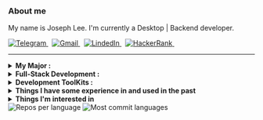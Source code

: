 ### About me
My name is Joseph Lee.
I'm currently a Desktop | Backend developer.
<p align="left">
  <a href="#" target="_blank">
    <picture>
      <source media="(prefers-color-scheme: dark)" srcset="https://img.shields.io/badge/telegram-2e3440.svg?&style=for-the-badge&logo=telegram">
      <source media="(prefers-color-scheme: light)"srcset="https://img.shields.io/badge/telegram-eceff4.svg?&style=for-the-badge&logo=telegram">
      <img alt="Telegram" src="https://img.shields.io/badge/telegram-eceff4.svg?&style=for-the-badge&logo=telegram">
    </picture>
  </a>&nbsp;
  <a href="mailto:wizard.man0308@gmail.com">
    <picture>
      <source media="(prefers-color-scheme: dark)" srcset="https://img.shields.io/badge/gmail-2e3440.svg?&style=for-the-badge&logo=gmail&logoColor=D14836">
      <source media="(prefers-color-scheme: light)"srcset="https://img.shields.io/badge/gmail-eceff4.svg?&style=for-the-badge&logo=gmail&logoColor=D14836">
      <img alt="Gmail" src="https://img.shields.io/badge/gmail-eceff4.svg?&style=for-the-badge&logo=gmail&logoColor=D14836">
    </picture>
  </a>&nbsp;
  <a href="#" target="_blank">
    <picture>
      <source media="(prefers-color-scheme: dark)" srcset="https://img.shields.io/badge/linkedin-2e3440.svg?&style=for-the-badge&logo=linkedin&logoColor=0A66C2">
      <source media="(prefers-color-scheme: light)"srcset="https://img.shields.io/badge/linkedin-eceff4.svg?&style=for-the-badge&logo=linkedin&logoColor=0A66C2">
      <img alt="LindedIn" src="https://img.shields.io/badge/linkedin-eceff4.svg?&style=for-the-badge&logo=linkedin&logoColor=0A66C2">
    </picture>
  </a>&nbsp;
  <a href="https://www.hackerrank.com/wizard_man0308?hr_r=1" target="_blank">
    <picture>
      <source media="(prefers-color-scheme: dark)" srcset="https://img.shields.io/badge/HackerRank-2e3440.svg?&style=for-the-badge&logo=hackerrank&logoColor=2fc966">
      <source media="(prefers-color-scheme: light)"srcset="https://img.shields.io/badge/HackerRank-eceff4.svg?&style=for-the-badge&logo=hackerrank&logoColor=2fc966">
      <img alt="HackerRank" src="https://img.shields.io/badge/HackerRank-eceff4.svg?&style=for-the-badge&logo=hackerrank&logoColor=2fc966">
    </picture>
  </a>&nbsp;
</p>
<hr/>
<details>
  <summary><b>My Major :</b></summary>
  <br/>
  <picture>
    <source media="(prefers-color-scheme: dark)" srcset="https://img.shields.io/badge/Python-2e3440.svg?&logo=python&logoColor=4382b4">
    <source media="(prefers-color-scheme: light)"srcset="https://img.shields.io/badge/Python-eceff4.svg?&logo=python&logoColor=4382b4">
    <img alt="Python" src="https://img.shields.io/badge/Python-2e3440.svg?&logo=python&logoColor=4382b4">
  </picture>
  <picture>
    <source media="(prefers-color-scheme: dark)" srcset="https://img.shields.io/badge/CSharp-2e3440.svg?&logo=csharp&logoColor=239120">
    <source media="(prefers-color-scheme: light)"srcset="https://img.shields.io/badge/CSharp-eceff4.svg?&logo=csharp&logoColor=239120">
    <img alt="CSharp" src="https://img.shields.io/badge/CSharp-2e3440.svg?&logo=csharp&logoColor=239120">
  </picture>
  <picture>
    <source media="(prefers-color-scheme: dark)" srcset="https://img.shields.io/badge/C-2e3440.svg?&logo=c&logoColor=00599C">
    <source media="(prefers-color-scheme: light)"srcset="https://img.shields.io/badge/C-eceff4.svg?&logo=c&logoColor=00599C">
    <img alt="C" src="https://img.shields.io/badge/C-2e3440.svg?&logo=c&logoColor=00599C">
  </picture>
  <picture>
    <source media="(prefers-color-scheme: dark)" srcset="https://img.shields.io/badge/C++-2e3440.svg?&logo=c%2B%2B&logoColor=00599C">
    <source media="(prefers-color-scheme: light)"srcset="https://img.shields.io/badge/C++-eceff4.svg?&logo=c%2B%2Bs&logoColor=00599C">
    <img alt="C++" src="https://img.shields.io/badge/C++-2e3440.svg?&logo=c%2B%2B&logoColor=00599C">
  </picture>
  <picture>
    <source media="(prefers-color-scheme: dark)" srcset="https://img.shields.io/badge/TypeScript-2e3440.svg?&logo=typescript&logoColor=3278c7">
    <source media="(prefers-color-scheme: light)"srcset="https://img.shields.io/badge/TypeScript-eceff4.svg?&logo=typescript&logoColor=3278c7">
    <img alt="TypeScript" src="https://img.shields.io/badge/TypeScript-2e3440.svg?&logo=typescript&logoColor=3278c7">
  </picture>
  <picture>
    <source media="(prefers-color-scheme: dark)" srcset="https://img.shields.io/badge/JavaScript-2e3440.svg?&logo=javascript&logoColor=F7DF1E">
    <source media="(prefers-color-scheme: light)"srcset="https://img.shields.io/badge/JavaScript-eceff4.svg?&logo=javascript&logoColor=F7DF1E">
    <img alt="JavaScript" src="https://img.shields.io/badge/JavaScript-2e3440.svg?&logo=javascript&logoColor=F7DF1E">
  </picture>
  <picture>
    <source media="(prefers-color-scheme: dark)" srcset="https://img.shields.io/badge/PHP-2e3440.svg?&logo=php&logoColor=777BB4">
    <source media="(prefers-color-scheme: light)"srcset="https://img.shields.io/badge/PHP-eceff4.svg?&logo=php&logoColor=777BB4">
    <img alt="PHP" src="https://img.shields.io/badge/PHP-eceff4.svg?&logo=php&logoColor=777BB4">
  </picture>
</details>
<details>
  <summary><b>Full-Stack Development :</b></summary>
  <br/>
  <picture>
    <source media="(prefers-color-scheme: dark)" srcset="https://img.shields.io/badge/React-2e3440.svg?&logo=react&logoColor=4995ab">
    <source media="(prefers-color-scheme: light)"srcset="https://img.shields.io/badge/React-eceff4.svg?&logo=react&logoColor=4995ab">
    <img alt="React" src="https://img.shields.io/badge/React-eceff4.svg?&logo=react&logoColor=4995ab">
  </picture>
  <picture>
    <source media="(prefers-color-scheme: dark)" srcset="https://img.shields.io/badge/React%20Native-2e3440.svg?&logo=react&logoColor=61DAFB">
    <source media="(prefers-color-scheme: light)"srcset="https://img.shields.io/badge/React%20Native-eceff4.svg?&logo=react&logoColor=61DAFB">
    <img alt="React%20Native" src="https://img.shields.io/badge/React%20Native-eceff4.svg?&logo=reactnative&logoColor=61DAFB">
  </picture>
  <picture>
    <source media="(prefers-color-scheme: dark)" srcset="https://img.shields.io/badge/Vue-2e3440.svg?&logo=vue.js&logoColor=4FC08D">
    <source media="(prefers-color-scheme: light)"srcset="https://img.shields.io/badge/Vue-eceff4.svg?&logo=vue.js&logoColor=4FC08D">
    <img alt="Vue" src="https://img.shields.io/badge/Vue-eceff4.svg?&logo=vue.js&logoColor=4FC08D">
  </picture>
  <br/>
  <picture>
    <source media="(prefers-color-scheme: dark)" srcset="https://img.shields.io/badge/Django-2e3440.svg?&logo=django&logoColor=092E20">
    <source media="(prefers-color-scheme: light)"srcset="https://img.shields.io/badge/Django-eceff4.svg?&logo=django&logoColor=092E20">
    <img alt="Django" src="https://img.shields.io/badge/Django-eceff4.svg?&logo=django&logoColor=092E20">
  </picture>
  <picture>
    <source media="(prefers-color-scheme: dark)" srcset="https://img.shields.io/badge/.NET-2e3440.svg?&logo=.net&logoColor=5C2D91">
    <source media="(prefers-color-scheme: light)"srcset="https://img.shields.io/badge/.NET-eceff4.svg?&logo=.net&logoColor=5C2D91">
    <img alt=".NET" src="https://img.shields.io/badge/.NET-eceff4.svg?&logo=.net&logoColor=5C2D91">
  </picture>
  <picture>
    <source media="(prefers-color-scheme: dark)" srcset="https://img.shields.io/badge/Node.js-2e3440.svg?&logo=node.js&logoColor=43853D">
    <source media="(prefers-color-scheme: light)"srcset="https://img.shields.io/badge/Node.js-eceff4.svg?&logo=node.js&logoColor=43853D">
    <img alt="Node.js" src="https://img.shields.io/badge/Node.js-eceff4.svg?&logo=node.js&logoColor=43853D">
  </picture>
  <picture>
    <source media="(prefers-color-scheme: dark)" srcset="https://img.shields.io/badge/Express.js-2e3440.svg?&logo=express.js&logoColor=white">
    <source media="(prefers-color-scheme: light)"srcset="https://img.shields.io/badge/Express.js-eceff4.svg?&logo=express.js&logoColor=black">
    <img alt="Express.js" src="https://img.shields.io/badge/Express.js-eceff4.svg?&logo=express.js&logoColor=white">
  </picture>
  <picture>
    <source media="(prefers-color-scheme: dark)" srcset="https://img.shields.io/badge/Laravel-2e3440.svg?&logo=laravel&logoColor=FF2D20">
    <source media="(prefers-color-scheme: light)"srcset="https://img.shields.io/badge/Laravel-eceff4.svg?&logo=laravel&logoColor=FF2D20">
    <img alt="Laravel" src="https://img.shields.io/badge/Laravel-eceff4.svg?&logo=laravel&logoColor=FF2D20">
  </picture>
  <br/>
  <picture>
    <source media="(prefers-color-scheme: dark)" srcset="https://img.shields.io/badge/MySQL-2e3440.svg?&logo=mysql&logoColor=00000F">
    <source media="(prefers-color-scheme: light)"srcset="https://img.shields.io/badge/MySQL-eceff4.svg?&logo=mysql&logoColor=00000F">
    <img alt="MySQL" src="https://img.shields.io/badge/MySQL-eceff4.svg?&logo=mysql&logoColor=00000F">
  </picture>
  <picture>
    <source media="(prefers-color-scheme: dark)" srcset="https://img.shields.io/badge/PostgreSQL-2e3440.svg?&logo=postgresql&logoColor=316192">
    <source media="(prefers-color-scheme: light)"srcset="https://img.shields.io/badge/PostgreSQL-eceff4.svg?&logo=postgresql&logoColor=316192">
    <img alt="PostgreSQL" src="https://img.shields.io/badge/PostgreSQL-eceff4.svg?&logo=postgresql&logoColor=316192">
  </picture>
  <picture>
    <source media="(prefers-color-scheme: dark)" srcset="https://img.shields.io/badge/SQLite-2e3440.svg?&logo=sqlite&logoColor=07405E">
    <source media="(prefers-color-scheme: light)"srcset="https://img.shields.io/badge/SQLite-eceff4.svg?&logo=sqlite&logoColor=07405E">
    <img alt="SQLite" src="https://img.shields.io/badge/SQLite-eceff4.svg?&logo=sqlite&logoColor=07405E">
  </picture>
  <picture>
    <source media="(prefers-color-scheme: dark)" srcset="https://img.shields.io/badge/MongoDB-2e3440.svg?&logo=mongodb&logoColor=4EA94B">
    <source media="(prefers-color-scheme: light)"srcset="https://img.shields.io/badge/MongoDB-eceff4.svg?&logo=mongodb&logoColor=4EA94B">
    <img alt="MongoDB" src="https://img.shields.io/badge/MongoDB-eceff4.svg?&logo=mongodb&logoColor=4EA94B">
  </picture>
  <br/>
  <picture>
    <source media="(prefers-color-scheme: dark)" srcset="https://img.shields.io/badge/Docker-2e3440.svg?&logo=docker&logoColor=2496ED">
    <source media="(prefers-color-scheme: light)"srcset="https://img.shields.io/badge/Docker-eceff4.svg?&logo=docker&logoColor=2496ED">
    <img alt="Docker" src="https://img.shields.io/badge/Docker-eceff4.svg?&logo=docker&logoColor=2496ED">
  </picture>
  <picture>
    <source media="(prefers-color-scheme: dark)" srcset="https://img.shields.io/badge/Amazon%20AWS-2e3440.svg?&logo=amazon-aws&logoColor=FF9900">
    <source media="(prefers-color-scheme: light)"srcset="https://img.shields.io/badge/Amazon%20AWS-eceff4.svg?&logo=amazon-aws&logoColor=FF9900">
    <img alt="AWS" src="https://img.shields.io/badge/Amazon%20AWS-eceff4.svg?&logo=amazon-aws&logoColor=FF9900">
  </picture>
  <picture>
    <source media="(prefers-color-scheme: dark)" srcset="https://img.shields.io/badge/Firebase-2e3440.svg?&logo=firebase&logoColor=FFCA28">
    <source media="(prefers-color-scheme: light)"srcset="https://img.shields.io/badge/Firebase-eceff4.svg?&logo=firebase&logoColor=FFCA28">
    <img alt="Firebase" src="https://img.shields.io/badge/Firebase-eceff4.svg?&logo=firebase&logoColor=FFCA28">
  </picture>
</details>
<details>
  <summary><b>Development ToolKits :</b></summary>
  <br/>
  <picture>
    <source media="(prefers-color-scheme: dark)" srcset="https://img.shields.io/badge/VS%20Code-2e3440.svg?&logo=visual-studio-code&logoColor=007ACC">
    <source media="(prefers-color-scheme: light)"srcset="https://img.shields.io/badge/VS%20Code-eceff4.svg?&logo=visual-studio-code&logoColor=007ACC">
    <img alt="VSCode" src="https://img.shields.io/badge/VS%20Code-eceff4.svg?&logo=visual-studio-code&logoColor=007ACC">
  </picture>
  <picture>
    <source media="(prefers-color-scheme: dark)" srcset="https://img.shields.io/badge/Visual_Studio-2e3440.svg?&logo=visual%20studio&logoColor=5C2D91">
    <source media="(prefers-color-scheme: light)"srcset="https://img.shields.io/badge/Visual_Studio-eceff4.svg?&logo=visual%20studio&logoColor=5C2D91">
    <img alt="Visual_Studio" src="https://img.shields.io/badge/Visual_Studio-eceff4.svg?&logo=visual%20studio&logoColor=5C2D91">
  </picture>
  <picture>
    <source media="(prefers-color-scheme: dark)" srcset="https://img.shields.io/badge/Sublime-2e3440.svg?&logo=sublime-text&logoColor=important">
    <source media="(prefers-color-scheme: light)"srcset="https://img.shields.io/badge/Sublime-eceff4.svg?&logo=sublime-text&logoColor=important">
    <img alt="Sublime" src="https://img.shields.io/badge/Visual_Studio-eceff4.svg?&logo=sublime-text&logoColor=important">
  </picture>
</details>

<details>
  <summary><b>Things I have some experience in and used in the past</b></summary>
  <br/>
  <picture>
    <source media="(prefers-color-scheme: dark)" srcset="https://img.shields.io/badge/Flask-2e3440.svg?&logo=flask&logoColor=white">
    <source media="(prefers-color-scheme: light)"srcset="https://img.shields.io/badge/Flask-eceff4.svg?&logo=flask&logoColor=black">
    <img alt="Flask" src="https://img.shields.io/badge/Flask-2e3440.svg?&logo=flask&logoColor=white">
  </picture>
  <picture>
    <source media="(prefers-color-scheme: dark)" srcset="https://img.shields.io/badge/SQLAlchemy-2e3440">
    <source media="(prefers-color-scheme: light)"srcset="https://img.shields.io/badge/SQLAlchemy-eceff4">
    <img alt="SQLAlchemy" src="https://img.shields.io/badge/SQLAlchemy-2e3440">
  </picture>
  <picture>
    <source media="(prefers-color-scheme: dark)" srcset="https://img.shields.io/badge/Selenium-2e3440.svg?&logo=selenium&logoColor=green">
    <source media="(prefers-color-scheme: light)"srcset="https://img.shields.io/badge/Selenium-eceff4.svg?&logo=selenium&logoColor=green">
    <img alt="Selenium" src="https://img.shields.io/badge/Selenium-2e3440.svg?&logo=selenium&logoColor=green">
  </picture>
  <br>
  <picture>
    <source media="(prefers-color-scheme: dark)" srcset="https://img.shields.io/badge/Redis-2e3440.svg?&logo=redis&logoColor=DC382D">
    <source media="(prefers-color-scheme: light)"srcset="https://img.shields.io/badge/Redis-eceff4.svg?&logo=redis&logoColor=DC382D">
    <img alt="Redis" src="https://img.shields.io/badge/Redis-2e3440.svg?&logo=redis&logoColor=DC382D">
  </picture>
  <br>
  <picture>
    <source media="(prefers-color-scheme: dark)" srcset="https://img.shields.io/badge/C++-2e3440.svg?&logo=c%2B%2B&logoColor=00599C">
    <source media="(prefers-color-scheme: light)"srcset="https://img.shields.io/badge/C++-eceff4.svg?&logo=c%2B%2B&logoColor=00599C">
    <img alt="Cpp" src="https://img.shields.io/badge/C++-2e3440.svg?&logo=c%2B%2B&logoColor=00599C">
  </picture>
  <picture>
    <source media="(prefers-color-scheme: dark)" srcset="https://img.shields.io/badge/CMake-2e3440.svg?&logo=cmake&logoColor=064F8C">
    <source media="(prefers-color-scheme: light)"srcset="https://img.shields.io/badge/CMake-eceff4.svg?&logo=cmake&logoColor=064F8C">
    <img alt="CMake" src="https://img.shields.io/badge/CMake-2e3440.svg?&logo=cmake&logoColor=064F8C">
  </picture>
  <picture>
    <source media="(prefers-color-scheme: dark)" srcset="https://img.shields.io/badge/Qt-2e3440.svg?&logo=qt&logoColor=41CD52">
    <source media="(prefers-color-scheme: light)"srcset="https://img.shields.io/badge/Qt-eceff4.svg?&logo=qt&logoColor=41CD52">
    <img alt="Qt" src="https://img.shields.io/badge/Qt-2e3440.svg?&logo=qt&logoColor=41CD52">
  </picture>
  <picture>
    <source media="(prefers-color-scheme: dark)" srcset="https://img.shields.io/badge/Nginx-2e3440.svg?&logo=nginx&logoColor=269539">
    <source media="(prefers-color-scheme: light)"srcset="https://img.shields.io/badge/Nginx-eceff4.svg?&logo=nginx&logoColor=269539">
    <img alt="Nginx" src="https://img.shields.io/badge/Nginx-2e3440.svg?&logo=nginx&logoColor=269539">
  </picture>
  <br>
  <picture>
    <source media="(prefers-color-scheme: dark)" srcset="https://img.shields.io/badge/Pandas-2e3440.svg?&logo=pandas&logoColor=white">
    <source media="(prefers-color-scheme: light)"srcset="https://img.shields.io/badge/Pandas-eceff4.svg?&logo=pandas&logoColor=black">
    <img alt="Pandas" src="https://img.shields.io/badge/Pandas-2e3440.svg?&logo=pandas&logoColor=white">
  </picture>
  <picture>
    <source media="(prefers-color-scheme: dark)" srcset="https://img.shields.io/badge/NumPy-2e3440.svg?&logo=numpy&logoColor=4eaccf">
    <source media="(prefers-color-scheme: light)"srcset="https://img.shields.io/badge/NumPy-eceff4.svg?&logo=numpy&logoColor=4eaccf">
    <img alt="NumPy" src="https://img.shields.io/badge/NumPy-2e3440.svg?&logo=numpy&logoColor=4eaccf">
  </picture>
  <picture>
    <source media="(prefers-color-scheme: dark)" srcset="https://img.shields.io/badge/Jupyter-2e3440.svg?&logo=jupyter&logoColor=f37727">
    <source media="(prefers-color-scheme: light)"srcset="https://img.shields.io/badge/Jupyter-eceff4.svg?&logo=jupyter&logoColor=f37727">
    <img alt="Jupyter" src="https://img.shields.io/badge/Jupyter-2e3440.svg?&logo=jupyter&logoColor=f37727">
  </picture>
</details>

<details>
  <summary><b>Things I'm interested in</b></summary>
  <br/>
  <picture>
    <source media="(prefers-color-scheme: dark)" srcset="https://img.shields.io/badge/Go-2e3440.svg?&logo=go&logoColor=007e9d">
    <source media="(prefers-color-scheme: light)"srcset="https://img.shields.io/badge/Go-eceff4.svg?&logo=go&logoColor=007e9d">
    <img alt="Go" src="https://img.shields.io/badge/Go-2e3440.svg?&logo=go&logoColor=007e9d">
  </picture>
  <picture>
    <source media="(prefers-color-scheme: dark)" srcset="https://img.shields.io/badge/Elasticsearch-2e3440.svg?&logo=elasticsearch&logoColor=FF6F00">
    <source media="(prefers-color-scheme: light)"srcset="https://img.shields.io/badge/Elasticsearch-eceff4.svg?&logo=elasticsearch&logoColor=FF6F00">
    <img alt="Elasticsearch" src="https://img.shields.io/badge/Elasticsearch-2e3440.svg?&logo=elasticsearch&logoColor=FF6F00">
  </picture>
</details>

<picture align="left">
  <source media="(prefers-color-scheme: dark)" srcset="http://github-profile-summary-cards.vercel.app/api/cards/repos-per-language?username=eagle0419&theme=nord_dark">
  <source media="(prefers-color-scheme: light)"srcset="http://github-profile-summary-cards.vercel.app/api/cards/repos-per-language?username=eagle0419&theme=nord_bright">
  <img alt="Repos per language" src="http://github-profile-summary-cards.vercel.app/api/cards/repos-per-language?username=eagle0419&theme=nord_dark">
</picture>
<picture align="right">
  <source media="(prefers-color-scheme: dark)" srcset="http://github-profile-summary-cards.vercel.app/api/cards/most-commit-language?username=eagle0419&theme=nord_dark">
  <source media="(prefers-color-scheme: light)"srcset="http://github-profile-summary-cards.vercel.app/api/cards/most-commit-language?username=eagle0419&theme=nord_bright">
  <img alt="Most commit languages" src="http://github-profile-summary-cards.vercel.app/api/cards/most-commit-language?username=eagle0419&theme=nord_dark">
</picture>
